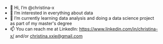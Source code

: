 - 👋 Hi, I’m @christina-x
- 👀 I’m interested in everything about data
- 🌱 I’m currently learning data analysis and doing a data science project as part of my master's degree
- 📫 You can reach me at LinkedIn: https://www.linkedin.com/in/christina-x/ and/or christina.xxie@gmail.com

<!---
christina-x/christina-x is a ✨ special ✨ repository because its `README.md` (this file) appears on your GitHub profile.
You can click the Preview link to take a look at your changes.
--->
